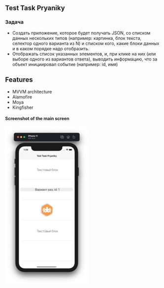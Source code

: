 ## Test Task Pryaniky
### Задача

- Создать приложение, которое будет получать JSON,
со списком данных нескольких типов (например: картинка, блок текста, селектор одного 
варианта из N) и списком кого, 
какие блоки данных и в каком порядке надо отобразить.
- Отображать список указанных элементов, и, при клике на них 
(или выборе одного из вариантов ответа), выводить информацию, что за объект инициировал событие 
(например: id, имя)

## Features
- MVVM architecture
- Alamofire
- Moya
- Kingfisher

#### Screenshot of the main screen

<img src="Images/screen-1.png" alt="" width = "270" height = "510">



